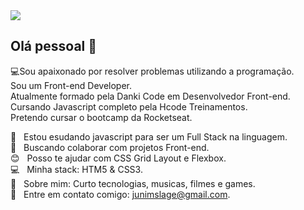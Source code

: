 <img width="auto" src="https://github.com/tgmarinho/tgmarinho/blob/master/banner.png">

## Olá pessoal 👋
:computer:Sou apaixonado por resolver problemas utilizando a programação.
<br/>Sou um Front-end Developer.
<br/>Atualmente formado pela Danki Code em Desenvolvedor Front-end.
<br/>Cursando Javascript completo pela Hcode Treinamentos.
<br/>Pretendo cursar o bootcamp da Rocketseat.

 :rocket:  &nbsp; Estou esudando javascript para ser um Full Stack na linguagem.
 <br/> :purple_heart: &nbsp; Buscando colaborar com projetos Front-end.
 <br/> :blush: &nbsp; Posso te ajudar com CSS Grid Layout e Flexbox.
 <br/> :computer: &nbsp; Minha stack: HTM5 & CSS3.
 <br/> 💬  &nbsp; Sobre mim: Curto tecnologias, musicas, filmes e games.
 <br/> :email: &nbsp; Entre em contato comigo: junimslage@gmail.com.
